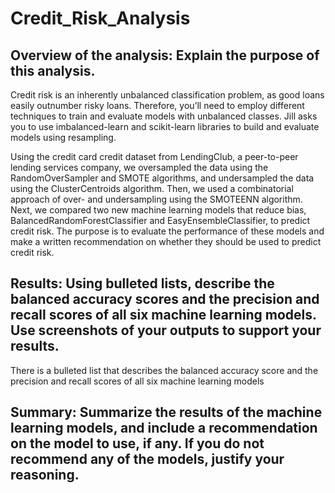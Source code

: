 # Credit_Risk_Analysis

## Overview of the analysis: Explain the purpose of this analysis.

Credit risk is an inherently unbalanced classification problem, as good loans easily outnumber risky loans. Therefore, you’ll need to employ different techniques to train and evaluate models with unbalanced classes. Jill asks you to use imbalanced-learn and scikit-learn libraries to build and evaluate models using resampling.

Using the credit card credit dataset from LendingClub, a peer-to-peer lending services company, we oversampled the data using the RandomOverSampler and SMOTE algorithms, and undersampled the data using the ClusterCentroids algorithm. Then, we used a combinatorial approach of over- and undersampling using the SMOTEENN algorithm. Next, we compared two new machine learning models that reduce bias, BalancedRandomForestClassifier and EasyEnsembleClassifier, to predict credit risk. The purpose is to evaluate the performance of these models and make a written recommendation on whether they should be used to predict credit risk.

## Results: Using bulleted lists, describe the balanced accuracy scores and the precision and recall scores of all six machine learning models. Use screenshots of your outputs to support your results.
There is a bulleted list that describes the balanced accuracy score and the precision and recall scores of all six machine learning models 



## Summary: Summarize the results of the machine learning models, and include a recommendation on the model to use, if any. If you do not recommend any of the models, justify your reasoning.
